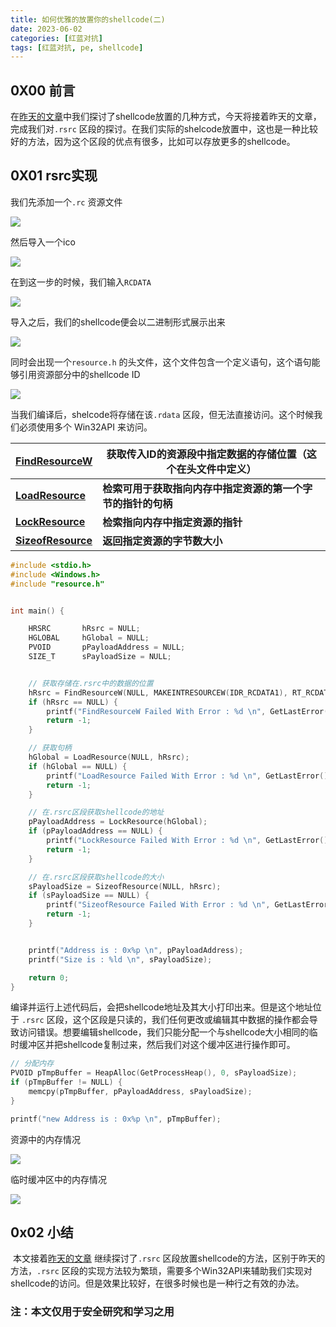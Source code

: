 ```yaml
---
title: 如何优雅的放置你的shellcode(二)
date: 2023-06-02
categories: [红蓝对抗]
tags: [红蓝对抗, pe, shellcode]
---
```


## 0X00 前言 

在[昨天的文章](https://ring0rl.github.io/posts/%E5%A6%82%E4%BD%95%E4%BC%98%E9%9B%85%E7%9A%84%E6%94%BE%E7%BD%AE%E4%BD%A0%E7%9A%84shellcode(%E4%B8%80)/)中我们探讨了shellcode放置的几种方式，今天将接着昨天的文章，完成我们对`.rsrc` 区段的探讨。在我们实际的shelcode放置中，这也是一种比较好的方法，因为这个区段的优点有很多，比如可以存放更多的shellcode。

## 0X01 rsrc实现

我们先添加一个`.rc` 资源文件

![](https://raw.githubusercontent.com/ring0rl/blog_pic/main/2023-06-02/1.png)

然后导入一个ico

![](https://raw.githubusercontent.com/ring0rl/blog_pic/main/2023-06-02/2.png)

在到这一步的时候，我们输入`RCDATA` 

![](https://raw.githubusercontent.com/ring0rl/blog_pic/main/2023-06-02/3.png)

导入之后，我们的shellcode便会以二进制形式展示出来

![](https://raw.githubusercontent.com/ring0rl/blog_pic/main/2023-06-02/4.png)

同时会出现一个`resource.h` 的头文件，这个文件包含一个定义语句，这个语句能够引用资源部分中的shellcode ID

![](https://raw.githubusercontent.com/ring0rl/blog_pic/main/2023-06-02/5.png)

当我们编译后，shelcode将存储在该`.rdata` 区段，但无法直接访问。这个时候我们必须使用多个 Win32API 来访问。

| [FindResourceW](https://learn.microsoft.com/zh-cn/windows/win32/api/libloaderapi/nf-libloaderapi-findresourcew) | 获取传入ID的资源段中指定数据的存储位置（这个在头文件中定义）  |
| ---------------------------------------- | -------------------------------- |
| [**LoadResource**](https://learn.microsoft.com/zh-cn/windows/win32/api/libloaderapi/nf-libloaderapi-loadresource) | **检索可用于获取指向内存中指定资源的第一个字节的指针的句柄** |
| [**LockResource**](https://learn.microsoft.com/zh-cn/windows/win32/api/libloaderapi/nf-libloaderapi-lockresource) | **检索指向内存中指定资源的指针**               |
| [**SizeofResource**](https://learn.microsoft.com/zh-cn/windows/win32/api/libloaderapi/nf-libloaderapi-sizeofresource) | **返回指定资源的字节数大小**                 |

```c
#include <stdio.h>
#include <Windows.h>
#include "resource.h"


int main() {

	HRSRC		hRsrc = NULL;
	HGLOBAL		hGlobal = NULL;
	PVOID		pPayloadAddress = NULL;
	SIZE_T		sPayloadSize = NULL;


	// 获取存储在.rsrc中的数据的位置
	hRsrc = FindResourceW(NULL, MAKEINTRESOURCEW(IDR_RCDATA1), RT_RCDATA);
	if (hRsrc == NULL) {
		printf("FindResourceW Failed With Error : %d \n", GetLastError());
		return -1;
	}

	// 获取句柄
	hGlobal = LoadResource(NULL, hRsrc);
	if (hGlobal == NULL) {
		printf("LoadResource Failed With Error : %d \n", GetLastError());
		return -1;
	}

	// 在.rsrc区段获取shellcode的地址
	pPayloadAddress = LockResource(hGlobal);
	if (pPayloadAddress == NULL) {
		printf("LockResource Failed With Error : %d \n", GetLastError());
		return -1;
	}

	// 在.rsrc区段获取shellcode的大小
	sPayloadSize = SizeofResource(NULL, hRsrc);
	if (sPayloadSize == NULL) {
		printf("SizeofResource Failed With Error : %d \n", GetLastError());
		return -1;
	}


	printf("Address is : 0x%p \n", pPayloadAddress);
	printf("Size is : %ld \n", sPayloadSize);

	return 0;
}
```

编译并运行上述代码后，会把shellcode地址及其大小打印出来。但是这个地址位于 `.rsrc` 区段，这个区段是只读的，我们任何更改或编辑其中数据的操作都会导致访问错误。想要编辑shellcode，我们只能分配一个与shellcode大小相同的临时缓冲区并把shellcode复制过来，然后我们对这个缓冲区进行操作即可。

```c
// 分配内存
PVOID pTmpBuffer = HeapAlloc(GetProcessHeap(), 0, sPayloadSize);
if (pTmpBuffer != NULL) {
	memcpy(pTmpBuffer, pPayloadAddress, sPayloadSize);
}

printf("new Address is : 0x%p \n", pTmpBuffer);
```

资源中的内存情况

![](https://raw.githubusercontent.com/ring0rl/blog_pic/main/2023-06-02/6.png)

临时缓冲区中的内存情况

![](https://raw.githubusercontent.com/ring0rl/blog_pic/main/2023-06-02/7.png)

## 0x02 小结

​	本文接着[昨天的文章](https://ring0rl.github.io/posts/%E5%A6%82%E4%BD%95%E4%BC%98%E9%9B%85%E7%9A%84%E6%94%BE%E7%BD%AE%E4%BD%A0%E7%9A%84shellcode(%E4%B8%80)/) 继续探讨了`.rsrc` 区段放置shellcode的方法，区别于昨天的方法，`.rsrc` 区段的实现方法较为繁琐，需要多个Win32API来辅助我们实现对shellcode的访问。但是效果比较好，在很多时候也是一种行之有效的办法。

### 注：本文仅用于安全研究和学习之用